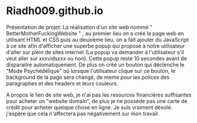 # Riadh009.github.io

Présentation de projet:
 La réalisation d'un site web nommé " BetterMotherFuckingWebsite " , au premier lieu on a créé la page web en utilisant HTML et CSS puis au deuxième lieu, on a fait ajouter du JavaScript à ce site afin d'afficher une superbe popup qui propose à notre utilisateur d'aller sur plein de sites internet (La popup va demander à l'utilisateur s'il veut aller sur xxxvidsxxx ou non). Cette popup reste 10 secondes avant de disparaitre automatiquement. De plus on créé un bouton qui déclenche le "Mode Psychédélique" où lorsque l'utilisateur clique sur ce bouton, le background de la page sera changé, de meme pour les polices des paragraphes et des headers et leurs couleurs.


A propos le lien de site web, je n'ai pas les resources financières suffisantes pour acheter un "website domain", de plus je ne possède pas une carte de crédit pour acheter quelque chose en ligne. Je suis vraiment désolé. j'espère que cela n'affectera pas négativement sur mon travail.

